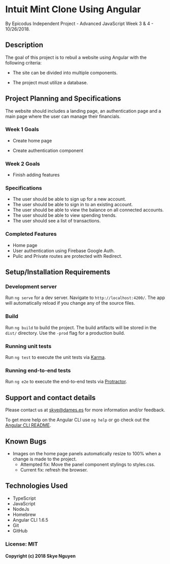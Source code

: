 # Intuit Mint Clone Using Angular

By Epicodus Independent Project - Advanced JavaScript Week 3 & 4 - 10/26/2018.

## Description

The goal of this project is to rebuil a website using Angular with the following criteria:

* The site can be divided into multiple components.

* The project must utilize a database.

## Project Planning and Specifications

The website should includes a landing page, an authentication page and a main page where the user can manage their financials.

### Week 1 Goals

* Create home page

* Create authentication component

### Week 2 Goals

* Finish adding features

### Specifications

* The user should be able to sign up for a new account.
* The user should be able to sign in to an existing account.
* The user should be able to view the balance on all connected accounts.
* The user should be able to view spending trends.
* The user should see a list of transactions.

### Completed Features

* Home page
* User authentication using Firebase Google Auth.
* Pulic and Private routes are protected with Redirect.

## Setup/Installation Requirements

### Development server

Run `ng serve` for a dev server. Navigate to `http://localhost:4200/`. The app will automatically reload if you change any of the source files.

### Build

Run `ng build` to build the project. The build artifacts will be stored in the `dist/` directory. Use the `-prod` flag for a production build.

### Running unit tests

Run `ng test` to execute the unit tests via [Karma](https://karma-runner.github.io).

### Running end-to-end tests

Run `ng e2e` to execute the end-to-end tests via [Protractor](http://www.protractortest.org/).

## Support and contact details

Please contact us at skye@dames.es for more information and/or feedback.

To get more help on the Angular CLI use `ng help` or go check out the [Angular CLI README](https://github.com/angular/angular-cli/blob/master/README.md).

## Known Bugs
* Images on the home page panels automatically resize to 100% when a change is made to the project. 
     - Attempted fix: Move the panel component stylings to styles.css.
     - Current fix: refresh the browser. 

## Technologies Used

* TypeScript
* JavaScript
* NodeJs
* Homebrew
* Angular CLI 1.6.5
* Git
* GitHub

### License: MIT

#### Copyright (c) 2018 Skye Nguyen